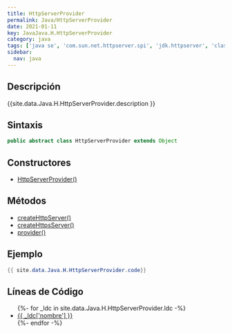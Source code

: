 ```yaml
---
title: HttpServerProvider
permalink: Java/HttpServerProvider
date: 2021-01-11
key: JavaJava.H.HttpServerProvider
category: java
tags: ['java se', 'com.sun.net.httpserver.spi', 'jdk.httpserver', 'clase java', 'Java 1.0']
sidebar: 
  nav: java
---
```


## Descripción
{{site.data.Java.H.HttpServerProvider.description }}

## Sintaxis
~~~java
public abstract class HttpServerProvider extends Object
~~~

## Constructores
* [HttpServerProvider()](/Java/HttpServerProvider/HttpServerProvider/)

## Métodos
* [createHttpServer()](/Java/HttpServerProvider/createHttpServer)
* [createHttpsServer()](/Java/HttpServerProvider/createHttpsServer)
* [provider()](/Java/HttpServerProvider/provider)

## Ejemplo
~~~java
{{ site.data.Java.H.HttpServerProvider.code}}
~~~

## Líneas de Código
<ul>
{%- for _ldc in site.data.Java.H.HttpServerProvider.ldc -%}
   <li>
       <a href="{{_ldc['url'] }}">{{ _ldc['nombre'] }}</a>
   </li>
{%- endfor -%}
</ul>

